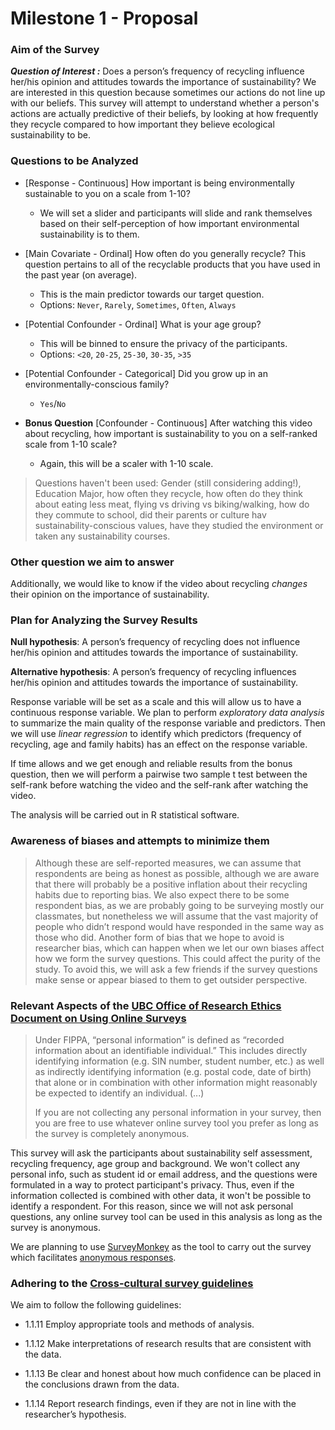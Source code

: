 # Milestone 1 - Proposal

### Aim of the Survey

***Question of Interest :*** Does a person’s frequency of recycling influence her/his opinion and attitudes towards the importance of sustainability? We are interested in this question because sometimes our actions do not line up with our beliefs. This survey will attempt to understand whether a person's actions are actually predictive of their beliefs, by looking at how frequently they recycle compared to how important they believe ecological sustainability to be.

### Questions to be Analyzed

* [Response - Continuous] How important is being environmentally sustainable to you on a scale from 1-10?

  - We will set a slider and participants will slide and rank themselves based on their self-perception of how important environmental sustainability is to them.


* [Main Covariate - Ordinal] How often do you generally recycle? This question pertains to all of the recyclable products that you have used in the past year (on average).

  - This is the main predictor towards our target question.
  - Options: `Never`, `Rarely`, `Sometimes`, `Often`, `Always` 


* [Potential Confounder - Ordinal] What is your age group?

  - This will be binned to ensure the privacy of the participants.
  - Options: `<20`, `20-25`, `25-30`, `30-35`, `>35`


* [Potential Confounder - Categorical] Did you grow up in an environmentally-conscious family?

  - `Yes`/`No`


* **Bonus Question** [Confounder - Continuous] After watching this video about recycling, how important is sustainability to you on a self-ranked scale from 1-10 scale?

  - Again, this will be a scaler with 1-10 scale.

 > Questions haven't been used: Gender (still considering adding!), Education Major, how often they recycle, how often do they think about eating less meat, flying vs driving vs biking/walking, how do they commute to school, did their parents or culture hav sustainability-conscious values, have they studied the environment or taken any sustainability courses.

 ### Other question we aim to answer

 Additionally, we would like to know if the video about recycling *changes* their opinion on the importance of sustainability.

 ### Plan for Analyzing the Survey Results

 **Null hypothesis**: A person’s frequency of recycling does not influence her/his opinion and attitudes towards the importance of sustainability.

 **Alternative hypothesis**: A person’s frequency of recycling influences her/his opinion and attitudes towards the importance of sustainability.

 Response variable will be set as a scale and this will allow us to have a continuous response variable. We plan to perform *exploratory data analysis* to summarize the main quality of the response variable and predictors. Then we will use *linear regression* to identify which  predictors (frequency of recycling, age and family habits) has an effect on the response variable.

 If time allows and we get enough and reliable results from the bonus question, then we will perform a pairwise two sample t test between the self-rank before watching the video and the self-rank after watching the video.

 The analysis will be carried out in R statistical software.
 
 ### Awareness of biases and attempts to minimize them
 > Although these are self-reported measures, we can assume that respondents are being as honest as possible, although we are aware that there will probably be a positive inflation about their recycling habits due to reporting bias. We also expect there to be some respondent bias, as we are probably going to be surveying mostly our classmates, but nonetheless we will assume that the vast majority of people who didn’t respond would have responded in the same way as those who did. Another form of bias that we hope to avoid is researcher bias, which can happen when we let our own biases affect how we form the survey questions. This could affect the purity of the study. To avoid this, we will ask a few friends if the survey questions make sense or appear biased to them to get outsider perspective.


### Relevant Aspects of the [UBC Office of Research Ethics Document on Using Online Surveys](https://ethics.research.ubc.ca/sites/ore.ubc.ca/files/documents/Online_Survey-GN.pdf)

> Under FIPPA, “personal information” is defined as “recorded information about an identifiable individual.” This includes directly identifying information (e.g. SIN number, student number, etc.) as well as indirectly identifying information (e.g. postal code, date of birth) that alone or in combination with other information might reasonably be expected to identify an individual. (...)
>
> If you are not collecting any personal information in your survey, then you are free to use whatever online survey tool you prefer as long as the survey is completely anonymous.

This survey will ask the participants about sustainability self assessment, recycling frequency, age group and background. We won't collect any personal info, such as student id or email address, and the questions were formulated in a way to protect participant's privacy. Thus, even if the information collected is combined with other data, it won't be possible to identify a respondent. For this reason, since we will not ask personal questions, any online survey tool can be used in this analysis as long as the survey is anonymous.

We are planning to use [SurveyMonkey](www.surveymonkey.com) as the tool to carry out the survey which facilitates [anonymous responses](https://help.surveymonkey.com/articles/en_US/kb/How-do-I-make-surveys-anonymous).

### Adhering to the [Cross-cultural survey guidelines](http://ccsg.isr.umich.edu/index.php/chapters/ethical-considerations-in-surveys-chapter#seven)
We aim to follow the following guidelines:
- 1.1.11 Employ appropriate tools and methods of analysis.

- 1.1.12 Make interpretations of research results that are consistent with the data.

- 1.1.13 Be clear and honest about how much confidence can be placed in the conclusions drawn from the data.

- 1.1.14 Report research findings, even if they are not in line with the researcher’s hypothesis. 
